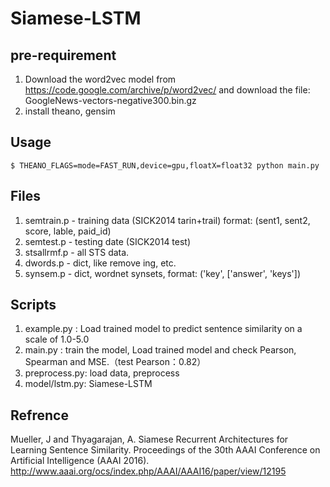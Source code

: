 # Siamese-LSTM

## pre-requirement
1.	Download the word2vec model from https://code.google.com/archive/p/word2vec/ and download the file: GoogleNews-vectors-negative300.bin.gz
2.	install theano, gensim

## Usage

```
$ THEANO_FLAGS=mode=FAST_RUN,device=gpu,floatX=float32 python main.py
```

## Files
1.	semtrain.p - training data (SICK2014 tarin+trail) format: (sent1, sent2, score, lable, paid_id)
2.	semtest.p - testing date (SICK2014 test)
3.	stsallrmf.p - all STS data.
4.	dwords.p - dict, like remove ing, etc.
5.	synsem.p - dict, wordnet synsets, format: ('key', ['answer', 'keys'])

## Scripts
1.	example.py : Load trained model to predict sentence similarity on a scale of 1.0-5.0
2.	main.py : train the model, Load trained model and check Pearson, Spearman and MSE.（test Pearson：0.82）
3.	preprocess.py: load data, preprocess
4.	model/lstm.py: Siamese-LSTM

## Refrence
Mueller, J and Thyagarajan, A.  Siamese Recurrent Architectures for Learning Sentence Similarity.  Proceedings of the 30th AAAI Conference on Artificial Intelligence (AAAI 2016). http://www.aaai.org/ocs/index.php/AAAI/AAAI16/paper/view/12195